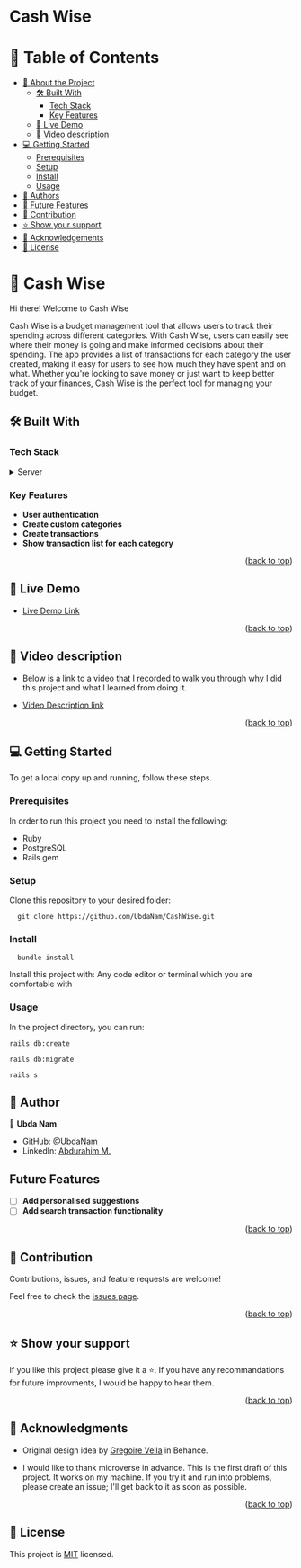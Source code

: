 # Cash Wise

<a name="readme-top"></a>

<!-- TABLE OF CONTENTS -->

# 📗 Table of Contents

- [📖 About the Project](#about-project)
  - [🛠 Built With](#built-with)
    - [Tech Stack](#tech-stack)
    - [Key Features](#key-features)
  - [🚀 Live Demo](#live-demo)
  - [🎥 Video description](#video-description)
- [💻 Getting Started](#getting-started)
  - [Prerequisites](#prerequisites)
  - [Setup](#setup)
  - [Install](#install)
  - [Usage](#usage)
- [👥 Authors](#authors)
- [🔭 Future Features](#future-features)
- [🤝 Contribution](#contributing)
- [⭐️ Show your support](#support)
- [🙏 Acknowledgements](#acknowledgements)
- [📝 License](#license)

<!-- PROJECT DESCRIPTION -->

# 📖 Cash Wise <a name="about-project">

Hi there! Welcome to Cash Wise</a>

Cash Wise is a budget management tool that allows users to track their spending across different categories. With Cash Wise, users can easily see where their money is going and make informed decisions about their spending. The app provides a list of transactions for each category the user created, making it easy for users to see how much they have spent and on what. Whether you're looking to save money or just want to keep better track of your finances, Cash Wise is the perfect tool for managing your budget.

## 🛠 Built With <a name="built-with"></a>

### Tech Stack <a name="tech-stack"></a>

<details>
<summary>Server</summary>
  <ul>
    <li><a href="https://rubyonrails.org/">Ruby on Rails</a></li>
  </ul>
</details>

### Key Features <a name="key-features"></a>

- **User authentication**
- **Create custom categories**
- **Create transactions**
- **Show transaction list for each category**

<p align="right">(<a href="#readme-top">back to top</a>)</p>

## 🚀 Live Demo <a name="live-demo"></a>

- [Live Demo Link](https://cash-wise.onrender.com)

<p align="right">(<a href="#readme-top">back to top</a>)</p>

## 🎥 Video description <a name="video-description"></a>

- Below is a link to a video that I recorded to walk you through why I did this project and what I learned from doing it.

- [Video Description link](https://www.loom.com/share/4eedc27865ce402c92bcf2d0ab8493f7?sid=ac82cf83-762c-44d0-a320-0f268cc0ab19)

<p align="right">(<a href="#readme-top">back to top</a>)</p>

<!-- GETTING STARTED -->

## 💻 Getting Started <a name="getting-started"></a>

To get a local copy up and running, follow these steps.

### Prerequisites

In order to run this project you need to install the following:

- Ruby
- PostgreSQL
- Rails gem

### Setup

Clone this repository to your desired folder:

```snippet
  git clone https://github.com/UbdaNam/CashWise.git
```

### Install

```snippet
  bundle install
```

Install this project with: Any code editor or terminal which you are comfortable with

### Usage

In the project directory, you can run:

```Create db
rails db:create
```

```Migrate db
rails db:migrate
```

```Start server
rails s
```

<!-- AUTHORS -->

## 👥 Author <a name="authors"></a>

👤 **Ubda Nam**

- GitHub: [@UbdaNam](https://github.com/UbdaNam)
- LinkedIn: [Abdurahim M.](https://www.linkedin.com/in/abdurahim-miftah/)

<!-- FUTURE FEATURES -->

## Future Features <a name="future-features"></a>

- [ ] **Add personalised suggestions**
- [ ] **Add search transaction functionality**

<p align="right">(<a href="#readme-top">back to top</a>)</p>

<!-- CONTRIBUTING -->

## 🤝 Contribution <a name="contributing"></a>

Contributions, issues, and feature requests are welcome!

Feel free to check the [issues page](https://github.com/UbdaNam/CashWise/issues).

<p align="right">(<a href="#readme-top">back to top</a>)</p>

<!-- SUPPORT -->

## ⭐ Show your support <a name="support"></a>

If you like this project please give it a ⭐. If you have any recommandations for future improvments, I would be happy to hear them.

<p align="right">(<a href="#readme-top">back to top</a>)</p>

<!-- ACKNOWLEDGEMENTS -->

## 🙏 Acknowledgments <a name="acknowledgements"></a>

- Original design idea by <a href="https://www.behance.net/gregoirevella">Gregoire Vella</a> in Behance.

- I would like to thank microverse in advance. This is the first draft of this project. It works on my machine. If you try it and run into problems, please create an issue; I'll get back to it as soon as possible.

<p align="right">(<a href="#readme-top">back to top</a>)</p>

## 📝 License <a name="license"></a>

This project is [MIT](./LICENSE) licensed.
